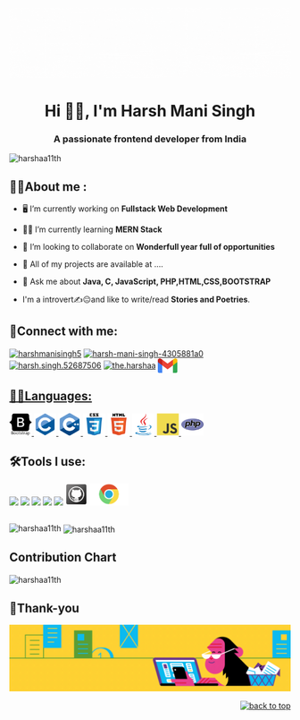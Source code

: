 <div id="top"></div>
<div align="center" ><img height="50%" width="100%" alt="welcome to my profile!" src="https://github.com/harshaa11th/harshaa11th/blob/main/header.gif"></div>
<h1 align="center">Hi 👀👋, I'm Harsh Mani Singh</h1>
<h3 align="center">A passionate frontend developer from India</h3>

<p align="left"> <img src="https://komarev.com/ghpvc/?username=harshaa11th&label=Profile%20views&color=0e75b6&style=flat" alt="harshaa11th" /> </p>

<h2>📜😉About me : </h2>

- 🖥️ I’m currently working on **Fullstack Web Development**

- 👨‍💻 I’m currently learning **MERN Stack**

- 👯 I’m looking to collaborate on **Wonderfull year full of opportunities**

- 🎯 All of my projects are available at  ....

- 💬 Ask me about **Java, C, JavaScript, PHP,HTML,CSS,BOOTSTRAP**
- I'm a introvert✍️😐and like to write/read **Stories and Poetries**.

<h2 align="left">🔗Connect with me:</h2>
<p align="left">
<a href="https://twitter.com/harshmanisingh5" target="blank"><img align="center" src="https://raw.githubusercontent.com/rahuldkjain/github-profile-readme-generator/master/src/images/icons/Social/twitter.svg" alt="harshmanisingh5" height="30" width="40" /></a>
<a href="https://linkedin.com/in/harsh-mani-singh-4305881a0" target="blank"><img align="center" src="https://raw.githubusercontent.com/rahuldkjain/github-profile-readme-generator/master/src/images/icons/Social/linked-in-alt.svg" alt="harsh-mani-singh-4305881a0" height="30" width="40" /></a>
<a href="https://fb.com/harsh.singh.52687506" target="blank"><img align="center" src="https://raw.githubusercontent.com/rahuldkjain/github-profile-readme-generator/master/src/images/icons/Social/facebook.svg" alt="harsh.singh.52687506" height="30" width="40" /></a>
<a href="https://instagram.com/the.harshaa" target="blank"><img align="center" src="https://raw.githubusercontent.com/rahuldkjain/github-profile-readme-generator/master/src/images/icons/Social/instagram.svg" alt="the.harshaa" height="30" width="40" /></a>
<a href="mailto:harshmanis025@gmail.com" target="blank">
    <img align="center" alt="link to send me an email" src="https://github.com/harshaa11th/harshaa11th/blob/main/Gmail-Logo-PNG-Transparent-Image-removebg-preview.png" hieght="40" width="35"/>
  </p>

<h2 align="left">👨‍💻Languages: </h2>
<p align="left"> <a href="https://getbootstrap.com" target="_blank" rel="noreferrer"> <img src="https://raw.githubusercontent.com/devicons/devicon/master/icons/bootstrap/bootstrap-plain-wordmark.svg" alt="bootstrap" width="40" height="40"/> </a> 
    <a href="https://www.cprogramming.com/" target="_blank" rel="noreferrer"> <img src="https://raw.githubusercontent.com/devicons/devicon/master/icons/c/c-original.svg" alt="c" width="40" height="40"/> </a> 
    <a href="https://www.w3schools.com/cpp/" target="_blank" rel="noreferrer"> <img src="https://raw.githubusercontent.com/devicons/devicon/master/icons/cplusplus/cplusplus-original.svg" alt="cplusplus" width="40" height="40"/> </a>
    <a href="https://www.w3schools.com/css/" target="_blank" rel="noreferrer"> <img src="https://raw.githubusercontent.com/devicons/devicon/master/icons/css3/css3-original-wordmark.svg" alt="css3" width="40" height="40"/> </a>
    <a href="https://www.w3.org/html/" target="_blank" rel="noreferrer"> <img src="https://raw.githubusercontent.com/devicons/devicon/master/icons/html5/html5-original-wordmark.svg" alt="html5" width="40" height="40"/> </a> 
    <a href="https://www.java.com" target="_blank" rel="noreferrer"> <img src="https://raw.githubusercontent.com/devicons/devicon/master/icons/java/java-original.svg" alt="java" width="40" height="40"/> </a> 
    <a href="https://developer.mozilla.org/en-US/docs/Web/JavaScript" target="_blank" rel="noreferrer"> <img src="https://raw.githubusercontent.com/devicons/devicon/master/icons/javascript/javascript-original.svg" alt="javascript" width="40" height="40"/> </a>
    <a href="https://www.php.net" target="_blank" rel="noreferrer"> <img src="https://raw.githubusercontent.com/devicons/devicon/master/icons/php/php-original.svg" alt="php" width="40" height="40"/> </a> </p>

<h2>🛠️Tools I use:</h2>
<p align="left">
<img src="https://camo.githubusercontent.com/dc9e7e657b4cd5ba7d819d1a9ce61434bd0ddbb94287d7476b186bd783b62279/68747470733a2f2f63646e2e6a7364656c6976722e6e65742f67682f64657669636f6e732f64657669636f6e2f69636f6e732f6769742f6769742d6f726967696e616c2e737667" height="40"/>
<img src="https://camo.githubusercontent.com/4f1716199e64b894ad41f6f9a42769fa843cd48fa476d2fbe586348989b87e1f/68747470733a2f2f63646e2e6a7364656c6976722e6e65742f67682f64657669636f6e732f64657669636f6e2f69636f6e732f66697265666f782f66697265666f782d6f726967696e616c2e737667" height="40"/>
<img src="https://camo.githubusercontent.com/5fa137d222dde7b69acd22c6572a065ce3656e6ffa1f5e88c1b5c7a935af3cc6/68747470733a2f2f63646e2e6a7364656c6976722e6e65742f67682f64657669636f6e732f64657669636f6e2f69636f6e732f7673636f64652f7673636f64652d6f726967696e616c2e737667" height="40"/>
<img src="https://camo.githubusercontent.com/a9c92e80647df26525548cfabd12b784c10016b63a9e263e7d0ab0aa8f47dddf/68747470733a2f2f63646e2e6a7364656c6976722e6e65742f67682f64657669636f6e732f64657669636f6e2f69636f6e732f77696e646f7773382f77696e646f7773382d6f726967696e616c2e737667" height="40"/>
<img src="https://camo.githubusercontent.com/5827f82f2c2d9c5bad33de64e073659d1a57032b31009b8127189be6876916d4/68747470733a2f2f63646e2e6a7364656c6976722e6e65742f67682f64657669636f6e732f64657669636f6e2f69636f6e732f6c696e75782f6c696e75782d6f726967696e616c2e737667" height="40"/>
<img src="https://github.com/harshaa11th/harshaa11th/blob/main/github-icon-38970.png" height="40">
<img src="https://github.com/harshaa11th/harshaa11th/blob/main/chrome-removebg-preview.png" height="40">
</p>

<h2></h2>
<p><img align="left"  src="https://github-readme-stats.vercel.app/api/top-langs?username=harshaa11th&theme=yellow&hide_border=true&layout=compact&custom_title=Most+Used+Languages*&langs_count=10" alt="harshaa11th" /></p>

<p>&nbsp;<img align="center" src="https://github-readme-stats.vercel.app/api?username=harshaa11th&show_icons=true&locale=en" alt="harshaa11th" /></p>
<h2>Contribution Chart</h2>
<p><img align="center" src="https://github-readme-streak-stats.herokuapp.com/?user=harshaa11th&" alt="harshaa11th" /></p>
<h2> 👀Thank-you</h2>
<img alt="animation" src="https://github.com/harshaa11th/harshaa11th/blob/main/footer.gif">
<p align="right"><a href="#top">
    <img src="https://em-content.zobj.net/source/microsoft-teams/337/index-pointing-up_261d-fe0f.png" height="50" width="50" alt="back to top" /></a></p>
<h2></h2>
